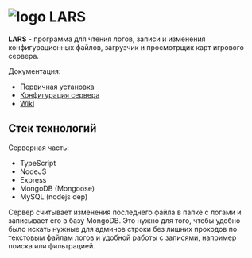 # ![logo](https://raw.githubusercontent.com/neverm1ndo/libertylogs/master/docs/logo.png) LARS
**LARS** - программа для чтения логов, записи и изменения конфигурационных файлов, загрузчик и просмотрщик карт игрового сервера.

Документация:

* [Первичная установка](https://github.com/neverm1ndo/libertylogs/blob/master/docs/setup.md)
* [Конфигурация сервера](https://github.com/neverm1ndo/libertylogs/blob/master/docs/configuration.md)
* [Wiki](https://github.com/neverm1ndo/lars-server/wiki)

## Стек технологий

Серверная часть:
* TypeScript
* NodeJS
* Express
* MongoDB (Mongoose)
* MySQL (nodejs dep)

Сервер считывает изменения последнего файла в папке с логами и записывает его в базу MongoDB. Это нужно для того, чтобы удобно было искать нужные для админов строки без лишних проходов по текстовым файлам логов и удобной работы с записями, например поиска или фильтрацией.
